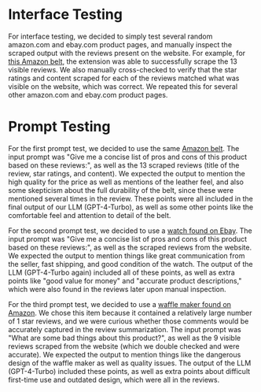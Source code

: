 # Interface Testing
For interface testing, we decided to simply test several random amazon.com and ebay.com product pages, and manually inspect the scraped output with the reviews present on the website. For example, for [this Amazon belt](https://www.amazon.com/Genuine-Leather-Dress-Premium-Quality/dp/B07C25WWS6/?_encoding=UTF8&pd_rd_w=NanEf&content-id=amzn1.sym.255b3518-6e7f-495c-8611-30a58648072e%3Aamzn1.symc.a68f4ca3-28dc-4388-a2cf-24672c480d8f&pf_rd_p=255b3518-6e7f-495c-8611-30a58648072e&pf_rd_r=89RWHZR234823V4TENR4&pd_rd_wg=OHEdc&pd_rd_r=7454b7aa-2d37-4de9-b597-be88681fcbbf&ref_=pd_hp_d_atf_ci_mcx_mr_ca_hp_atf_d&th=1&psc=1), the extension was able to successfully scrape the 13 visible reviews. We also manually cross-checked to verify that the star ratings and content scraped for each of the reviews matched what was visible on the website, which was correct. We repeated this for several other amazon.com and ebay.com product pages.

# Prompt Testing
For the first prompt test, we decided to use the same [Amazon belt](https://www.amazon.com/Genuine-Leather-Dress-Premium-Quality/dp/B07C25WWS6/?_encoding=UTF8&pd_rd_w=NanEf&content-id=amzn1.sym.255b3518-6e7f-495c-8611-30a58648072e%3Aamzn1.symc.a68f4ca3-28dc-4388-a2cf-24672c480d8f&pf_rd_p=255b3518-6e7f-495c-8611-30a58648072e&pf_rd_r=89RWHZR234823V4TENR4&pd_rd_wg=OHEdc&pd_rd_r=7454b7aa-2d37-4de9-b597-be88681fcbbf&ref_=pd_hp_d_atf_ci_mcx_mr_ca_hp_atf_d&th=1&psc=1). The input prompt was "Give me a concise list of pros and cons of this product based on these reviews:", as well as the 13 scraped reviews (title of the review, star ratings, and content). We expected the output to mention the high quality for the price as well as mentions of the leather feel, and also some skepticism about the full durability of the belt, since these were mentioned several times in the review. These points were all included in the final output of our LLM (GPT-4-Turbo), as well as some other points like the comfortable feel and attention to detail of the belt.

For the second prompt test, we decided to use a [watch found on Ebay](https://www.ebay.com/itm/167475764144?_trkparms=amclksrc%3DITM%26aid%3D777008%26algo%3DPERSONAL.TOPIC%26ao%3D1%26asc%3D20230823115209%26meid%3Dd37645be23614137a5244ab8c67aaeaf%26pid%3D101800%26rk%3D1%26rkt%3D1%26itm%3D167475764144%26pmt%3D0%26noa%3D1%26pg%3D4375194%26algv%3DRecentlyViewedItemsV2SignedOut%26brand%3DRolex&_trksid=p4375194.c101800.m5481&_trkparms=parentrq%3A899c4d681960a8808405d65effffc722%7Cpageci%3A7d1f6d71-2631-11f0-8859-32acfacd57e9%7Ciid%3A1%7Cvlpname%3Avlp_homepage). The input prompt was "Give me a concise list of pros and cons of this product based on these reviews:", as well as the scraped reviews from the website. We expected the output to mention things like great communication from the seller, fast shipping, and good condition of the watch. The output of the LLM (GPT-4-Turbo again) included all of these points, as well as extra points like "good value for money" and "accurate product descriptions," which were also found in the reviews later upon manual inspection.

For the third prompt test, we decided to use a [waffle maker found on Amazon](https://www.amazon.com/DECKER-Nonstick-Reversible-Stainless-G48TD/dp/B000063XH7/?th=1). We chose this item because it contained a relatively large number of 1 star reviews, and we were curious whether those comments would be accurately captured in the review summarization. The input prompt was "What are some bad things about this product?", as well as the 9 visible reviews scraped from the website (which we double checked and were accurate). We expected the output to mention things like the dangerous design of the waffle maker as well as quality issues. The output of the LLM (GPT-4-Turbo) included these points, as well as extra points about difficult first-time use and outdated design, which were all in the reviews. 